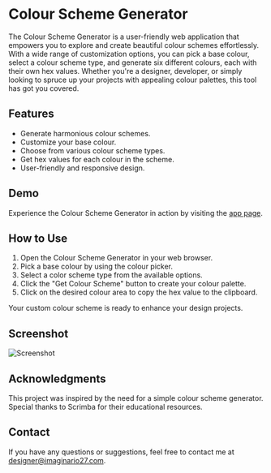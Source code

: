 # Colour Scheme Generator

The Colour Scheme Generator is a user-friendly web application that empowers you to explore and create beautiful colour schemes effortlessly. With a wide range of customization options, you can pick a base colour, select a colour scheme type, and generate six different colours, each with their own hex values. Whether you're a designer, developer, or simply looking to spruce up your projects with appealing colour palettes, this tool has got you covered.

## Features
- Generate harmonious colour schemes.
- Customize your base colour.
- Choose from various colour scheme types.
- Get hex values for each colour in the scheme.
- User-friendly and responsive design.

## Demo
Experience the Colour Scheme Generator in action by visiting the [app page](https://scrimba-password-generator-img27.netlify.app).

## How to Use
1. Open the Colour Scheme Generator in your web browser.
2. Pick a base colour by using the colour picker.
3. Select a color scheme type from the available options.
4. Click the "Get Colour Scheme" button to create your colour palette.
5. Click on the desired colour area to copy the hex value to the clipboard.

Your custom colour scheme is ready to enhance your design projects.

## Screenshot
![Screenshot](https://imaginario27.com/wp-content/uploads/2023/09/generador-contrasenas-app.jpg)

## Acknowledgments
This project was inspired by the need for a simple colour scheme generator.
Special thanks to Scrimba for their educational resources.

## Contact
If you have any questions or suggestions, feel free to contact me at designer@imaginario27.com.
